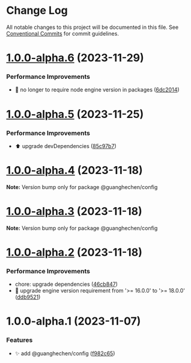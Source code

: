 # Change Log

All notable changes to this project will be documented in this file.
See [Conventional Commits](https://conventionalcommits.org) for commit guidelines.

# [1.0.0-alpha.6](https://github.com/guanghechen/sora/compare/@guanghechen/config@1.0.0-alpha.5...@guanghechen/config@1.0.0-alpha.6) (2023-11-29)


### Performance Improvements

* 🔧 no longer to require node engine version in packages ([6dc2014](https://github.com/guanghechen/sora/commit/6dc2014122dd44bcadc893e2ee98697265e7d61e))





# [1.0.0-alpha.5](https://github.com/guanghechen/sora/compare/@guanghechen/config@1.0.0-alpha.4...@guanghechen/config@1.0.0-alpha.5) (2023-11-25)


### Performance Improvements

* ⬆️ upgrade devDependencies ([85c97b7](https://github.com/guanghechen/sora/commit/85c97b734e30a44a5016f117862ec0ba1084a054))





# [1.0.0-alpha.4](https://github.com/guanghechen/sora/compare/@guanghechen/config@1.0.0-alpha.3...@guanghechen/config@1.0.0-alpha.4) (2023-11-18)

**Note:** Version bump only for package @guanghechen/config





# [1.0.0-alpha.3](https://github.com/guanghechen/sora/compare/@guanghechen/config@1.0.0-alpha.2...@guanghechen/config@1.0.0-alpha.3) (2023-11-18)

**Note:** Version bump only for package @guanghechen/config





# [1.0.0-alpha.2](https://github.com/guanghechen/sora/compare/@guanghechen/config@1.0.0-alpha.1...@guanghechen/config@1.0.0-alpha.2) (2023-11-18)


### Performance Improvements

*  chore: upgrade dependencies ([46cb847](https://github.com/guanghechen/sora/commit/46cb8470de325045eaa1737b096aa2cc100bd430))
* 🔧 upgrade engine version requirement from '>= 16.0.0' to '>= 18.0.0' ([ddb9521](https://github.com/guanghechen/sora/commit/ddb9521b529b2ca838554794339b9e27ac80b8aa))





# 1.0.0-alpha.1 (2023-11-07)


### Features

* ✨ add @guanghechen/config ([f982c65](https://github.com/guanghechen/sora/commit/f982c650b09cafe19311ba24bdd6a31af30b2fe2))
